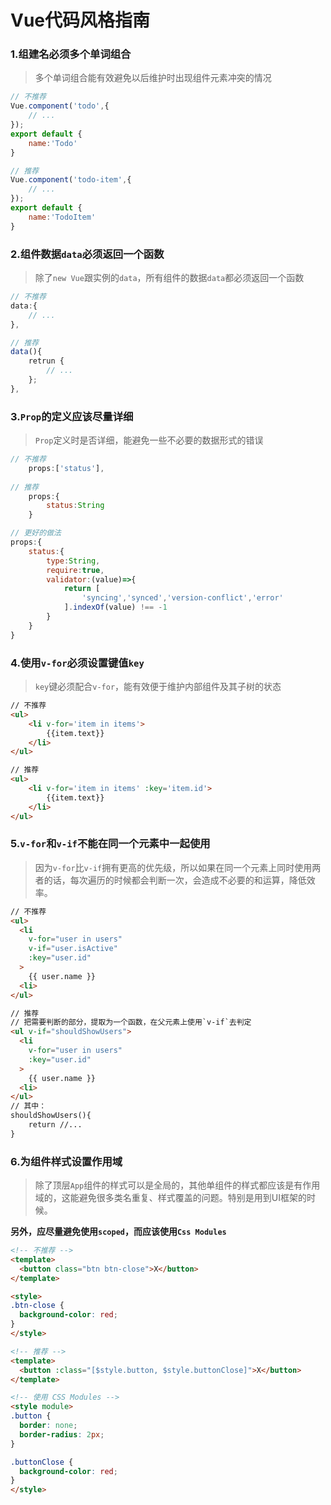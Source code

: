 # Vue代码风格指南

### 1.组建名必须多个单词组合

> 多个单词组合能有效避免以后维护时出现组件元素冲突的情况

```javascript
// 不推荐
Vue.component('todo',{
    // ...
});
export default {
    name:'Todo'
}

// 推荐
Vue.component('todo-item',{
    // ...
});
export default {
    name:'TodoItem'
}
```

### 2.组件数据`data`必须返回一个函数

> 除了`new Vue`跟实例的`data`，所有组件的数据`data`都必须返回一个函数

```javascript
// 不推荐
data:{
    // ...
},

// 推荐
data(){
    retrun {
        // ... 
    };
},
```

### 3.`Prop`的定义应该尽量详细

> `Prop`定义时是否详细，能避免一些不必要的数据形式的错误

```javascript
// 不推荐
	props:['status'],
    
// 推荐
    props:{
        status:String
    }

// 更好的做法
props:{
    status:{
        type:String,
        require:true,
        validator:(value)=>{
            return [
                'syncing','synced','version-conflict','error'
            ].indexOf(value) !== -1
        }
    }
}
```

### 4.使用`v-for`必须设置键值`key`

> `key`键必须配合`v-for`，能有效便于维护内部组件及其子树的状态

```html
// 不推荐
<ul>
    <li v-for='item in items'>
    	{{item.text}}    
    </li>
</ul>

// 推荐
<ul>
    <li v-for='item in items' :key='item.id'>
    	{{item.text}}    
    </li>
</ul>
```

### 5.`v-for`和`v-if`不能在同一个元素中一起使用

> 因为`v-for`比`v-if`拥有更高的优先级，所以如果在同一个元素上同时使用两者的话，每次遍历的时候都会判断一次，会造成不必要的和运算，降低效率。

```html
// 不推荐
<ul>
  <li
    v-for="user in users"
    v-if="user.isActive"
    :key="user.id"
  >
    {{ user.name }}
  <li>
</ul>

// 推荐
// 把需要判断的部分，提取为一个函数，在父元素上使用`v-if`去判定
<ul v-if="shouldShowUsers">
  <li
    v-for="user in users"
    :key="user.id"
  >
    {{ user.name }}
  <li>
</ul>
// 其中：
shouldShowUsers(){
    return //...
}
```

### 6.为组件样式设置作用域

> 除了顶层`App`组件的样式可以是全局的，其他单组件的样式都应该是有作用域的，这能避免很多类名重复、样式覆盖的问题。特别是用到UI框架的时候。  

**另外，应尽量避免使用`scoped`，而应该使用`Css Modules`**

```html
<!-- 不推荐 -->
<template>
  <button class="btn btn-close">X</button>
</template>

<style>
.btn-close {
  background-color: red;
}
</style>

<!-- 推荐 -->
<template>
  <button :class="[$style.button, $style.buttonClose]">X</button>
</template>

<!-- 使用 CSS Modules -->
<style module>
.button {
  border: none;
  border-radius: 2px;
}

.buttonClose {
  background-color: red;
}
</style>
```





















































































































































